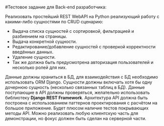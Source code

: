 #Тестовое задание для Back-end разработчика:

Реализовать простейший REST WebAPI на Python реализующий работу с какими-либо сущностями по CRUD сценарию:
* Выдача списка сущностей с сортировкой, фильтрацией и разбиением на страницы. 
* Выдача конкретной сущности. 
* Редактирование/добавление сущностей с проверкой корректности введённых данных. 
* Удаление сущности. 
* Так же должна быть предусмотрена авторизация пользователей и несколько ролей для них.

Данные должны храниться в БД, для взаимодействия с БД необходимо использовать ORM Django. Сущности должны включать хотя 
бы одну дочернюю сущность (несколько связанных таблиц в БД). Данные поступающие в API должны проверяться, желательно 
использовать библиотеку **Django REST Framework**.
Архитектура API должна быть построена с использованием паттернов проектирования с расчётом на большое приложение.
Будет плюсом наличие тестов покрывающих методы API.
Можно реализовать любую клиентскую часть для демонстрации, но фокус должен быть сделан на серверной части.
